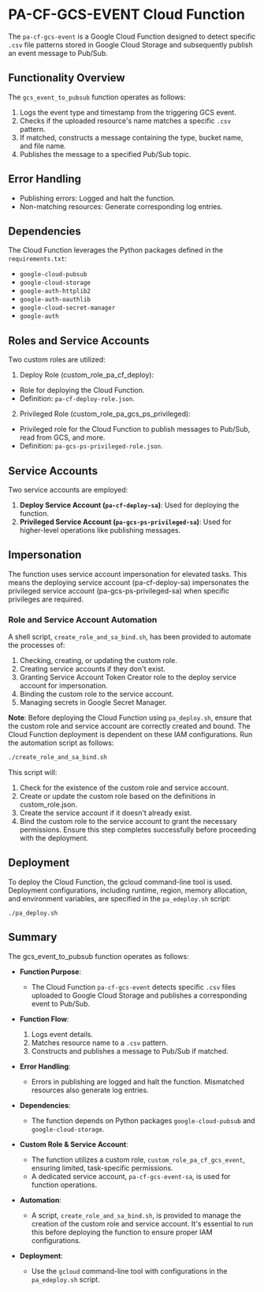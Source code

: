 # PA-CF-GCS-EVENT Cloud Function

The `pa-cf-gcs-event` is a Google Cloud Function designed to detect specific `.csv` file patterns stored in Google Cloud Storage and subsequently publish an event message to Pub/Sub.

## Functionality Overview

The `gcs_event_to_pubsub` function operates as follows:

1. Logs the event type and timestamp from the triggering GCS event.
2. Checks if the uploaded resource's name matches a specific `.csv` pattern.
3. If matched, constructs a message containing the type, bucket name, and file name.
4. Publishes the message to a specified Pub/Sub topic.

## Error Handling

- Publishing errors: Logged and halt the function.
- Non-matching resources: Generate corresponding log entries.

## Dependencies

The Cloud Function leverages the Python packages defined in the `requirements.txt`:

- `google-cloud-pubsub`
- `google-cloud-storage`
- `google-auth-httplib2`
- `google-auth-oauthlib`
- `google-cloud-secret-manager`
- `google-auth`

## Roles and Service Accounts

Two custom roles are utilized:

1. Deploy Role (custom_role_pa_cf_deploy):

- Role for deploying the Cloud Function.
- Definition: `pa-cf-deploy-role.json`.

2. Privileged Role (custom_role_pa_gcs_ps_privileged):

- Privileged role for the Cloud Function to publish messages to Pub/Sub, read from GCS, and more.
- Definition: `pa-gcs-ps-privileged-role.json`.

## Service Accounts

Two service accounts are employed:

1. **Deploy Service Account (`pa-cf-deploy-sa`)**: Used for deploying the function.
2. **Privileged Service Account (`pa-gcs-ps-privileged-sa`)**: Used for higher-level operations like publishing messages.

## Impersonation

The function uses service account impersonation for elevated tasks. This means the deploying service account (pa-cf-deploy-sa) impersonates the privileged service account (pa-gcs-ps-privileged-sa) when specific privileges are required.


### Role and Service Account Automation

A shell script, `create_role_and_sa_bind.sh`, has been provided to automate the processes of:

1. Checking, creating, or updating the custom role.
2. Creating service accounts if they don't exist.
3. Granting Service Account Token Creator role to the deploy service account for impersonation.
4. Binding the custom role to the service account.
5. Managing secrets in Google Secret Manager.

**Note**: Before deploying the Cloud Function using `pa_deploy.sh`, ensure that the custom role and service account are correctly created and bound. The Cloud Function deployment is dependent on these IAM configurations. Run the automation script as follows:

```bash
./create_role_and_sa_bind.sh
```

This script will:

1. Check for the existence of the custom role and service account.
2. Create or update the custom role based on the definitions in custom_role.json.
3. Create the service account if it doesn't already exist.
4. Bind the custom role to the service account to grant the necessary permissions.
Ensure this step completes successfully before proceeding with the deployment.

## Deployment

To deploy the Cloud Function, the gcloud command-line tool is used. Deployment configurations, including runtime, region, memory allocation, and environment variables, are specified in the `pa_edeploy.sh` script:

```
./pa_deploy.sh
```

## Summary

The gcs_event_to_pubsub function operates as follows:

- **Function Purpose**: 
  - The Cloud Function `pa-cf-gcs-event` detects specific `.csv` files uploaded to Google Cloud Storage and publishes a corresponding event to Pub/Sub.
  
- **Function Flow**:
  1. Logs event details.
  2. Matches resource name to a `.csv` pattern.
  3. Constructs and publishes a message to Pub/Sub if matched.

- **Error Handling**:
  - Errors in publishing are logged and halt the function. Mismatched resources also generate log entries.

- **Dependencies**: 
  - The function depends on Python packages `google-cloud-pubsub` and `google-cloud-storage`.

- **Custom Role & Service Account**:
  - The function utilizes a custom role, `custom_role_pa_cf_gcs_event`, ensuring limited, task-specific permissions.
  - A dedicated service account, `pa-cf-gcs-event-sa`, is used for function operations.

- **Automation**:
  - A script, `create_role_and_sa_bind.sh`, is provided to manage the creation of the custom role and service account. It's essential to run this before deploying the function to ensure proper IAM configurations.

- **Deployment**: 
  - Use the `gcloud` command-line tool with configurations in the `pa_edeploy.sh` script.

